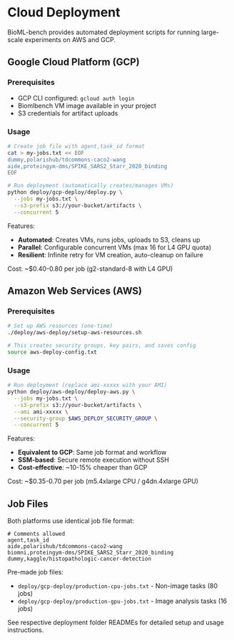 # Cloud Deployment

BioML-bench provides automated deployment scripts for running large-scale experiments on AWS and GCP.

## Google Cloud Platform (GCP)

### Prerequisites
- GCP CLI configured: `gcloud auth login`
- Biomlbench VM image available in your project
- S3 credentials for artifact uploads

### Usage

```bash
# Create job file with agent,task_id format
cat > my-jobs.txt << EOF
dummy,polarishub/tdcommons-caco2-wang
aide,proteingym-dms/SPIKE_SARS2_Starr_2020_binding
EOF

# Run deployment (automatically creates/manages VMs)
python deploy/gcp-deploy/deploy.py \
  --jobs my-jobs.txt \
  --s3-prefix s3://your-bucket/artifacts \
  --concurrent 5
```

Features:
- **Automated**: Creates VMs, runs jobs, uploads to S3, cleans up
- **Parallel**: Configurable concurrent VMs (max 16 for L4 GPU quota)
- **Resilient**: Infinite retry for VM creation, auto-cleanup on failure

Cost: ~$0.40-0.80 per job (g2-standard-8 with L4 GPU)

## Amazon Web Services (AWS)

### Prerequisites

```bash
# Set up AWS resources (one-time)
./deploy/aws-deploy/setup-aws-resources.sh

# This creates security groups, key pairs, and saves config
source aws-deploy-config.txt
```

### Usage

```bash
# Run deployment (replace ami-xxxxx with your AMI)
python deploy/aws-deploy/deploy-aws.py \
  --jobs my-jobs.txt \
  --s3-prefix s3://your-bucket/artifacts \
  --ami ami-xxxxx \
  --security-group $AWS_DEPLOY_SECURITY_GROUP \
  --concurrent 5
```

Features:
- **Equivalent to GCP**: Same job format and workflow
- **SSM-based**: Secure remote execution without SSH
- **Cost-effective**: ~10-15% cheaper than GCP

Cost: ~$0.35-0.70 per job (m5.4xlarge CPU / g4dn.4xlarge GPU)

## Job Files

Both platforms use identical job file format:

```
# Comments allowed
agent,task_id
aide,polarishub/tdcommons-caco2-wang
biomni,proteingym-dms/SPIKE_SARS2_Starr_2020_binding
dummy,kaggle/histopathologic-cancer-detection
```

Pre-made job files:
- `deploy/gcp-deploy/production-cpu-jobs.txt` - Non-image tasks (80 jobs)
- `deploy/gcp-deploy/production-gpu-jobs.txt` - Image analysis tasks (16 jobs)

See respective deployment folder READMEs for detailed setup and usage instructions.
